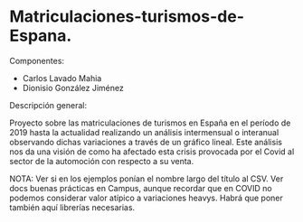 # Matriculaciones-turismos-de-Espana.

Componentes:

- Carlos Lavado Mahia
- Dionisio González Jiménez

Descripción general:

Proyecto sobre las matriculaciones de turismos en España en el período de 2019 hasta la actualidad realizando un análisis intermensual o interanual
observando dichas variaciones a través de un gráfico lineal. Este análisis nos da una visión de como ha afectado esta crisis provocada por el Covid 
al sector de la automoción con respecto a su venta.

NOTA: Ver si en los ejemplos ponían el nombre largo del título al CSV.
      Ver docs buenas prácticas en Campus, aunque recordar que en COVID no podemos considerar valor atípico a variaciones heavys.
      Habrá que poner también aquí librerías necesarias.

